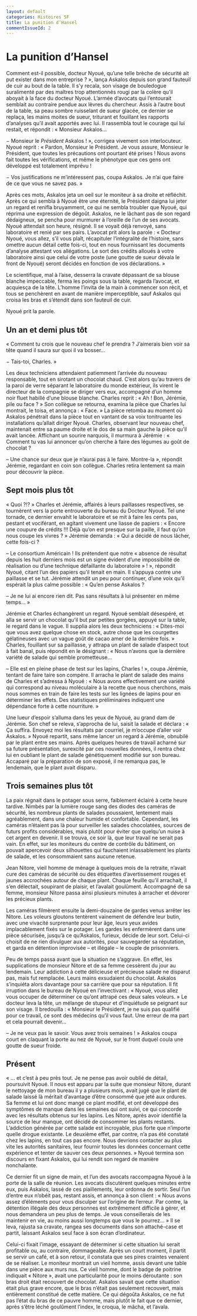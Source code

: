 ```yaml
---
layout: default
categories: Histoires SF
title: La punition d’Hansel
commentIssueId: 2
---
```

# La punition d’Hansel

Comment est-il possible, docteur Nyoué, qu’une telle brèche de sécurité ait put exister dans mon entreprise ? », lança Askalos depuis son grand fauteuil de cuir au bout de la table. Il s’y recala, son visage de bouledogue suralimenté par des maîtres trop attentionnés rougi par la colère qu’il aboyait à la face du docteur Nyoué. L’armée d’avocats qui l’entourait semblait au contraire pendue aux lèvres du chercheur. Assis à l’autre bout de la table, sa peau sombre ruisselant de sueur glacée, ce dernier se replaça, les mains moites de sueur, triturant et fouillant les rapports d’analyses qu’il avait apportés avec lui. Il rassembla tout le courage qui lui restait, et répondit : « Monsieur Askalos…

− Monsieur le _Président_ Askalos ! », corrigea vivement son interlocuteur. Nyoué reprit : « Pardon, Monsieur le Président. Je vous assure, Monsieur le Président, que toutes les précautions ont pourtant été prises ! Nous avons fait toutes les vérifications, et même le phénotype que ces gens ont développé est totalement imprévu !

− Vos justifications ne m’intéressent pas, coupa Askalos. Je n’ai que faire de ce que vous ne savez pas. »

Après ces mots, Askalos jeta un oeil sur le moniteur à sa droite et réfléchit. Après ce qui sembla à Nyoué être une éternité, le Président daigna lui jeter un regard et renifla bruyamment, ce qui ne sembla troubler que Nyoué, qui réprima une expression de dégoût. Askalos, ne le lâchant pas de son regard dédaigneux, se pencha pour murmurer à l’oreille de l’un de ses avocats. Nyoué attendait son heure, résigné. Il se voyait déjà renvoyé, sans laboratoire et renié par ses pairs. L’avocat prit alors la parole : « Docteur Nyoué, vous allez, s’il vous plaît, récapituler l’intégralité de l’histoire, sans omettre aucun détail cette fois-ci, tout en nous fournissant les documents d’analyse attestant vos allégations. Le sort des crédits alloués à votre laboratoire ainsi que celui de votre poste (une goutte de sueur dévala le front de Nyoué) seront décidés en fonction de vos déclarations. »

Le scientifique, mal à l’aise, desserra la cravate dépassant de sa blouse blanche impeccable, ferma les poings sous la table, regarda l’avocat, et acquiesça de la tête. L’homme l’invita de la main à commencer son récit, et tous se penchèrent en avant de manière imperceptible, sauf Askalos qui croisa les bras et s’étendit dans son fauteuil de cuir.

Nyoué prit la parole.

## Un an et demi plus tôt

« Comment tu crois que le nouveau chef le prendra ? J’aimerais bien voir sa tête quand il saura sur quoi il va bosser…

− Tais-toi, Charles.  »

Les deux techniciens attendaient patiemment l’arrivée du nouveau responsable, tout en sirotant un chocolat chaud. C’est alors qu’au travers de la paroi de verre séparant le laboratoire du monde extérieur, ils virent le directeur de la compagnie se diriger vers eux, accompagné d’un homme noir fluet habillé d’une blouse blanche. Charles reprit : « Ah ! Bon, Jérémie, pile ou face ?  » Son collègue se retourna, examina la pièce que Charles lui montrait, le toisa, et annonça : « Face.  » La pièce retomba au moment où Askalos pénétrait dans la pièce tout en vantant de sa voix tonitruante les installations qu’allait diriger Nyoué. Charles, observant leur nouveau chef, maintenait entre sa paume droite et le dos de sa main gauche la pièce qu’il avait lancée. Affichant un sourire narquois, il murmura à Jérémie : « Comment tu vas lui annoncer qu’on cherche à faire des légumes au goût de chocolat ?

– Une chance sur deux que je n’aurai pas à le faire. Montre-la  », répondit Jérémie, regardant en coin son collègue. Charles retira lentement sa main pour découvrir la pièce.

## Sept mois plus tôt

« Quoi ?!?  » Charles et Jérémie, affairés à leurs paillasses respectives, se tournèrent vers la porte entrouverte du bureau du Docteur Nyoué. Tel une tornade, ce dernier envahit le laboratoire et se mit à faire les cents pas, pestant et vociférant, en agitant vivement une liasse de papiers : « Encore une coupure de crédits !!! Déjà qu’on est presque sur la paille, il faut qu’on nous coupe les vivres ?  » Jérémie demanda : « Qui a décidé de nous lâcher, cette fois-ci ?

– Le consortium Américain ! Ils prétendent que notre « absence de résultat depuis les huit derniers mois est un signe évident d’une impossibilité de réalisation ou d’une technique défaillante du laboratoire » ! », répondit Nyoué, citant l’un des papiers qu’il tenait en main. Il s’appuya contre une paillasse et se tut. Jérémie attendit un peu pour continuer, d’une voix qu’il espérait la plus calme possible : « Qu’en pense Askalos ?

– Je ne lui ai encore rien dit. Pas sans résultats à lui présenter en même temps…  »

Jérémie et Charles échangèrent un regard. Nyoué semblait désespéré, et alla se servir un chocolat qu’il but par petites gorgées, appuyé sur la table, le regard dans le vague. Il supplia alors les deux techniciens : « Dites-moi que vous avez quelque chose en stock, autre chose que les courgettes gélatineuses avec un vague goût de cacao amer de la dernière fois.  » Charles, fouillant sur sa paillasse, y attrapa un plant de salade d’aspect tout à fait banal, puis répondit en le désignant : « Nous n’avons que la dernière variété de salade qui semble prometteuse…

– Elle est en pleine phase de test sur les lapins, Charles !  », coupa Jérémie, tentant de faire taire son compère. Il arracha le plant de salade des mains de Charles et s’adressa à Nyoué : « Nous avons effectivement une variété qui correspond au niveau moléculaire à la recette que nous cherchons, mais nous sommes en train de faire les tests sur les lignées de lapins pour en déterminer les effets. Des statistiques préliminaires indiquent une dépendance forte à cette nourriture. »

Une lueur d’espoir s’alluma dans les yeux de Nyoué, au grand dam de Jérémie. Son chef se releva, s’approcha de lui, saisit la salade et déclara : « Ça suffira. Envoyez moi les résultats par courriel, je m’occupe d’aller voir Askalos. » Nyoué repartit, sans même lancer un regard à Jérémie, obnubilé par le plant entre ses mains. Après quelques heures de travail acharné sur sa future présentation, surexcité par ces nouvelles données, il rentra chez lui en oubliant le plant de salade génétiquement modifié sur son bureau. Accaparé par la préparation de son exposé, il ne remarqua pas, le lendemain, que le plant avait disparu.

## Trois semaines plus tôt

La paix régnait dans le potager sous serre, faiblement éclairé à cette heure tardive. Nimbés par la lumière rouge sang des diodes des caméras de sécurité, les nombreux plants de salades poussaient, lentement mais agréablement, dans une chaleur humide et confortable. Cependant, les caméras n’étaient pas là pour surveiller les salades chocolatées, sources de futurs profits considérables, mais plutôt pour éviter que quelqu’un nuise à cet argent en devenir. Il se trouva, ce soir là, que leur travail ne serait pas vain. En effet, sur les moniteurs du centre de contrôle du bâtiment, on pouvait apercevoir deux silhouettes qui fauchaient inlassablement les plants de salade, et les consommaient sans aucune retenue.

Jean Nitore, vieil homme de ménage à quelques mois de la retraite, n’avait cure des caméras de sécurité ou des étiquettes d’avertissement rouges et jaunes accrochées autour de chaque plant. Chaque feuille qu’il arrachait, il s’en délectait, soupirant de plaisir, et l’avalait goulûment. Accompagné de sa femme, monsieur Nitore passa ainsi plusieurs minutes à arracher et dévorer les précieux plants.

Les caméras filmèrent ensuite la demi-douzaine de gardes venus arrêter les Nitore. Les voleurs gloutons tentèrent vainement de défendre leur butin, avec une vivacité surprenante pour leur âge, leurs yeux avides implacablement fixés sur le potager. Les gardes les enfermèrent dans une pièce sécurisée, jusqu’à ce qu’Askalos, furieux, décide de leur sort. Celui-ci choisit de ne rien divulguer aux autorités, pour sauvegarder sa réputation, et garda en détention improvisée – et illégale – le couple de prisonniers.

Peu de temps passa avant que la situation ne s’aggrave. En effet, les supplications de monsieur Nitore et de sa femme cessèrent du jour au lendemain. Leur addiction à cette délicieuse et précieuse salade ne disparut pas, mais fut remplacée. Leurs mains exsudaient du chocolat. Askalos s’inquiéta alors davantage pour sa carrière que pour sa réputation. Il fit irruption dans le bureau de Nyoué en l’invectivant : « Nyoué, vous allez vous occuper de déterminer ce qu’ont attrapé ces deux sales voleurs.  » Le docteur leva la tête, un mélange de stupeur et d’inquiétude se peignant sur son visage. Il bredouilla : « Monsieur le Président, je ne suis pas qualifié pour ce travail, ce sont des médecins qu’il vous faut. Une erreur de ma part et cela pourrait devenir…

– Je ne veux pas le savoir. Vous avez trois semaines !  » Askalos coupa court en claquant la porte au nez de Nyoué, sur le front duquel coula une goutte de sueur froide.

## Présent

« … et c’est à peu près tout. Je ne pense pas avoir oublié de détail, poursuivit Nyoué. Il nous est apparu par la suite que monsieur Nitore, durant le nettoyage de mon bureau il y a plusieurs mois, avait jugé que le plant de salade laissé là méritait d’avantage d’être consommé que jeté aux ordures. Sa femme et lui ont donc mangé ce plant modifié, et ont développé des symptômes de manque dans les semaines qui ont suivi, ce qui concorde avec les résultats obtenus sur les lapins. Les Nitore, après avoir identifié la source de leur manque, ont décidé de consommer les plants restants. L’addiction générée par cette salade est incroyable, plus forte que n’importe quelle drogue existante. Le deuxième effet, par contre, n’a pas été constaté chez les lapins, en tout cas pas encore. Nous devrions contacter au plus vite les autorités sanitaires, leur fournir toutes les données concernant cette expérience et tenter de sauver ces deux personnes.  » Nyoué termina son discours en fixant Askalos, qui lui rendit son regard de manière nonchalante.

Ce dernier fit un signe de main, et l’un des avocats raccompagna Nyoué à la porte de la salle de réunion. Les avocats discutèrent quelques minutes entre eux, puis Askalos, lassé de ces piaillements, leur ordonna de sortir. Seul l’un d’entre eux n’obéit pas, restant assis, et annonça à son client : « Nous avons assez d’éléments pour vous disculper sur l’origine de l’erreur. Par contre, la détention illégale des deux personnes est extrêmement difficile à gérer, et nous demandera un peu plus de temps. Je vous conseillerais de les maintenir en vie, au moins aussi longtemps que vous le pourrez…  » Il se leva, rajusta sa cravate, rangea ses documents dans son attaché-case et partit, laissant Askalos seul face à son écran d’ordinateur.

Celui-ci fixait l’image, essayant de déterminer si cette situation lui serait profitable ou, au contraire, dommageable. Après un court moment, il partit se servir un café, et à son retour, il constata que ses pires craintes venaient de se réaliser. Le moniteur montrait un vieil homme, assis devant une table dans une pièce aux murs nus. Ce vieil homme, dont le badge de poitrine indiquait « Nitore  », avait une particularité pour le moins déroutante : son bras droit était recouvert de chocolat. Askalos savait que cette situation était plus grave encore, que le bras n’était pas seulement recouvert, mais entièrement constitué de cette matière. Ce qui dégoûta Askalos, ce ne fut pas l’état du bras de ce pauvre homme, mais plutôt le fait que ce dernier, après s’être léché goulûment l’index, le croqua, le mâcha, et l’avala.

